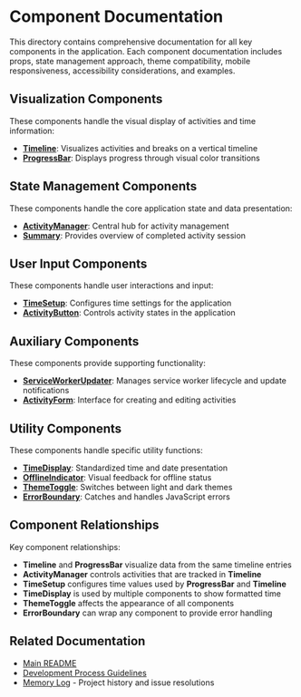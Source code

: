 # Component Documentation

This directory contains comprehensive documentation for all key components in the application. Each component documentation includes props, state management approach, theme compatibility, mobile responsiveness, accessibility considerations, and examples.

## Visualization Components

These components handle the visual display of activities and time information:

- [**Timeline**](./Timeline.md): Visualizes activities and breaks on a vertical timeline
- [**ProgressBar**](./ProgressBar.md): Displays progress through visual color transitions

## State Management Components

These components handle the core application state and data presentation:

- [**ActivityManager**](./ActivityManager.md): Central hub for activity management
- [**Summary**](./Summary.md): Provides overview of completed activity session

## User Input Components

These components handle user interactions and input:

- [**TimeSetup**](./TimeSetup.md): Configures time settings for the application
- [**ActivityButton**](./ActivityButton.md): Controls activity states in the application

## Auxiliary Components

These components provide supporting functionality:

- [**ServiceWorkerUpdater**](./ServiceWorkerUpdater.md): Manages service worker lifecycle and update notifications
- [**ActivityForm**](./ActivityForm.md): Interface for creating and editing activities

## Utility Components

These components handle specific utility functions:

- [**TimeDisplay**](./TimeDisplay.md): Standardized time and date presentation
- [**OfflineIndicator**](./OfflineIndicator.md): Visual feedback for offline status
- [**ThemeToggle**](./ThemeToggle.md): Switches between light and dark themes
- [**ErrorBoundary**](./ErrorBoundary.md): Catches and handles JavaScript errors

## Component Relationships

Key component relationships:
- **Timeline** and **ProgressBar** visualize data from the same timeline entries
- **ActivityManager** controls activities that are tracked in **Timeline**
- **TimeSetup** configures time values used by **ProgressBar** and **Timeline**
- **TimeDisplay** is used by multiple components to show formatted time
- **ThemeToggle** affects the appearance of all components
- **ErrorBoundary** can wrap any component to provide error handling

## Related Documentation

- [Main README](../../README.md)
- [Development Process Guidelines](../PLANNED_CHANGES.md#development-process-guidelines)
- [Memory Log](../MEMORY_LOG.md) - Project history and issue resolutions
